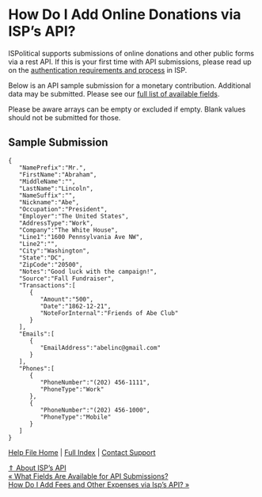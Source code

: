  How Do I Add Online Donations via ISP’s API?
==========

ISPolitical supports submissions of online donations and other public forms via a rest API. If this is your first time with API submissions, please read up on the [authentication requirements and process](https://ispolitical.com/how-do-i-set-up-authentication-with-isps-api/) in ISP.

Below is an API sample submission for a monetary contribution. Additional data may be submitted. Please see our [full list of available fields](https://ispolitical.com/what-fields-are-available-for-isps-api-submissions/).

Please be aware arrays can be empty or excluded if empty. Blank values should not be submitted for those.

**Sample Submission**
----------

```
{
   "NamePrefix":"Mr.",
   "FirstName":"Abraham",
   "MiddleName":"",
   "LastName":"Lincoln",
   "NameSuffix":"",
   "Nickname":"Abe",
   "Occupation":"President",
   "Employer":"The United States",
   "AddressType":"Work",
   "Company":"The White House",
   "Line1":"1600 Pennsylvania Ave NW",
   "Line2":"",
   "City":"Washington",
   "State":"DC",
   "ZipCode":"20500",
   "Notes":"Good luck with the campaign!",
   "Source":"Fall Fundraiser",
   "Transactions":[
      {
         "Amount":"500",
         "Date":"1862-12-21",
         "NoteForInternal":"Friends of Abe Club"
      }
   ],
   "Emails":[
      {
         "EmailAddress":"abelinc@gmail.com"
      }
   ],
   "Phones":[
      {
         "PhoneNumber":"(202) 456-1111",
         "PhoneType":"Work"
      },
      {
         "PhoneNumber":"(202) 456-1000",
         "PhoneType":"Mobile"
      }
   ]
}
```

[Help File Home](/help/) | [Full Index](/Help-File-Directory/) | [Contact Support](mailto:support@ISPolitical.com)

[⇑ About ISP’s API](/About-ISP-s-API)  
[« What Fields Are Available for API Submissions?](/What-Fields-Are-Available-for-API-Submissions)  
[How Do I Add Fees and Other Expenses via Isp’s API? »](/How-Do-I-Add-Fees-and-Other-Expenses-via-Isp-s-API)